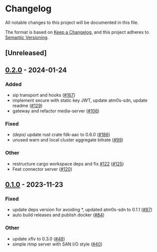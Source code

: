 # Changelog
All notable changes to this project will be documented in this file.

The format is based on [Keep a Changelog](https://keepachangelog.com/en/1.0.0/),
and this project adheres to [Semantic Versioning](https://semver.org/spec/v2.0.0.html).

## [Unreleased]

## [0.2.0](https://github.com/8xFF/atm0s-media-server/compare/atm0s-media-server-transport-rtmp-v0.1.0...atm0s-media-server-transport-rtmp-v0.2.0) - 2024-01-24

### Added
- sip transport and hooks ([#167](https://github.com/8xFF/atm0s-media-server/pull/167))
- implement secure with static key JWT, update atm0s-sdn, update readme ([#129](https://github.com/8xFF/atm0s-media-server/pull/129))
- gateway and refactor media-server ([#106](https://github.com/8xFF/atm0s-media-server/pull/106))

### Fixed
- *(deps)* update rust crate fdk-aac to 0.6.0 ([#186](https://github.com/8xFF/atm0s-media-server/pull/186))
- unused warn and local cluster aggregate bitrate ([#99](https://github.com/8xFF/atm0s-media-server/pull/99))

### Other
- restructure cargo workspace deps and fix [#122](https://github.com/8xFF/atm0s-media-server/pull/122) ([#125](https://github.com/8xFF/atm0s-media-server/pull/125))
- Feat connector server ([#120](https://github.com/8xFF/atm0s-media-server/pull/120))

## [0.1.0](https://github.com/8xFF/atm0s-media-server/releases/tag/atm0s-media-server-transport-rtmp-v0.1.0) - 2023-11-23

### Fixed
- update deps version for avoiding *, updated atm0s-sdn to 0.1.1 ([#87](https://github.com/8xFF/atm0s-media-server/pull/87))
- auto build releases and publish docker ([#84](https://github.com/8xFF/atm0s-media-server/pull/84))

### Other
- update xflv to 0.3.0 ([#48](https://github.com/8xFF/atm0s-media-server/pull/48))
- simple rtmp server with SAN I/O style ([#40](https://github.com/8xFF/atm0s-media-server/pull/40))

